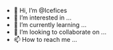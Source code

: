 - 👋 Hi, I’m @Icefices
- 👀 I’m interested in ...
- 🌱 I’m currently learning ...
- 💞️ I’m looking to collaborate on ...
- 📫 How to reach me ...

<!---
Icefices/Icefices is a ✨ special ✨ repository because its `README.md` (this file) appears on your GitHub profile.
You can click the Preview link to take a look at your changes.
--->
